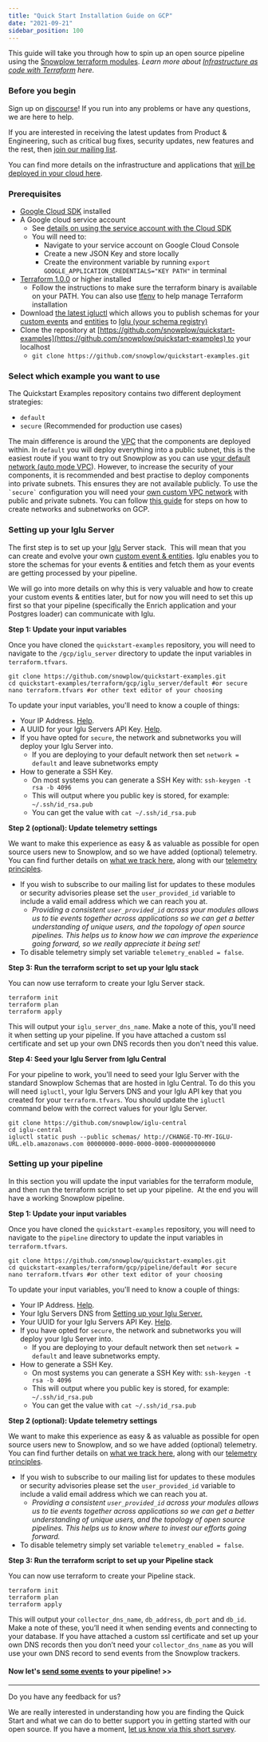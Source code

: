 ```yaml
---
title: "Quick Start Installation Guide on GCP"
date: "2021-09-21"
sidebar_position: 100
---
```


This guide will take you through how to spin up an open source pipeline using the [Snowplow terraform modules](https://registry.terraform.io/namespaces/snowplow-devops). _Learn more about [Infrastructure as code with Terraform](https://learn.hashicorp.com/tutorials/terraform/infrastructure-as-code?in=terraform/aws-get-started) here._

### Before you begin

Sign up on [discourse](https://discourse.snowplow.io/)! If you run into any problems or have any questions, we are here to help.

If you are interested in receiving the latest updates from Product & Engineering, such as critical bug fixes, security updates, new features and the rest, then [join our mailing list](https://go.snowplowanalytics.com/get-snowplow-technology-updates).

You can find more details on the infrastructure and applications that [will be deployed in your cloud here](/docs/open-source-quick-start/quick-start-installation-guide-on-gcp/summary-of-what-you-have-deployed-gcp/index.md).

### Prerequisites

- [Google Cloud SDK](https://cloud.google.com/sdk/docs/install) installed
- A Google cloud service account
    - See [details on using the service account with the Cloud SDK](https://cloud.google.com/docs/authentication/getting-started#setting_the_environment_variable)
    - You will need to:
        - Navigate to your service account on Google Cloud Console
        - Create a new JSON Key and store locally
        - Create the environment variable by running `export GOOGLE_APPLICATION_CREDENTIALS="KEY PATH"` in terminal
- [Terraform 1.0.0](https://www.terraform.io/downloads.html) or higher installed
    - Follow the instructions to make sure the terraform binary is available on your PATH. You can also use [tfenv](https://github.com/tfutils/tfenv) to help manage Terraform installation
- Download [the latest igluctl](/docs/pipeline-components-and-applications/iglu/igluctl-2/index.md) which allows you to publish schemas for your [custom events](/docs/understanding-tracking-design/out-of-the-box-vs-custom-events-and-entities/index.md#custom-events) and [entities](/docs/understanding-tracking-design/predefined-vs-custom-entities/index.md#custom-contexts) to [Iglu (your schema registry)](/docs/pipeline-components-and-applications/iglu/index.md)
- Clone the repository at [https://github.com/snowplow/quickstart-examples](https://github.com/snowplow/quickstart-examples) to your localhost
    - `git clone https://github.com/snowplow/quickstart-examples.git`

### Select which example you want to use

The Quickstart Examples repository contains two different deployment strategies:

- `default`
- `secure` (Recommended for production use cases)

The main difference is around the [VPC](https://cloud.google.com/vpc/docs/overview) that the components are deployed within. In `default` you will deploy everything into a public subnet, this is the easiest route if you want to try out Snowplow as you can use [your default network (auto mode VPC](https://cloud.google.com/vpc/docs/vpc#default-network)). However, to increase the security of your components, it is recommended and best practise to deploy components into private subnets. This ensures they are not available publicly. To use the `` `secure` `` configuration you will need your [own custom VPC network](https://cloud.google.com/vpc/docs/vpc#auto-mode-considerations) with public and private subnets. You can follow [this guide](https://cloud.google.com/vpc/docs/using-vpc#creating_networks) for steps on how to create networks and subnetworks on GCP.

### **Setting up your Iglu Server**

The first step is to set up your [Iglu](/docs/pipeline-components-and-applications/iglu/index.md) Server stack.  This will mean that you can create and evolve your own [custom event & entities](/docs/understanding-tracking-design/out-of-the-box-vs-custom-events-and-entities/index.md#custom-events). Iglu enables you to store the schemas for your events & entities and fetch them as your events are getting processed by your pipeline. 

We will go into more details on why this is very valuable and how to create your custom events & entities later, but for now you will need to set this up first so that your pipeline (specifically the Enrich application and your Postgres loader) can communicate with Iglu. 

**Step 1: Update your input variables**

Once you have cloned the `quickstart-examples` repository, you will need to navigate to the `/gcp/iglu_server` directory to update the input variables in `terraform.tfvars`.

```
git clone https://github.com/snowplow/quickstart-examples.git
cd quickstart-examples/terraform/gcp/iglu_server/default #or secure
nano terraform.tfvars #or other text editor of your choosing
```

To update your input variables, you'll need to know a couple of things:

- Your IP Address. [Help](https://duckduckgo.com/?q=ip+address&t=ffab&ia=answer).
- A UUID for your Iglu Servers API Key. [Help](https://duckduckgo.com/?t=ffab&q=uuid&ia=answer).
- If you have opted for `secure`, the network and subnetworks you will deploy your Iglu Server into.
    - If you are deploying to your default network then set `network = default` and leave subnetworks empty
- How to generate a SSH Key.
    - On most systems you can generate a SSH Key with: `ssh-keygen -t rsa -b 4096`
    - This will output where you public key is stored, for example: `~/.ssh/id_rsa.pub`
    - You can get the value with `cat ~/.ssh/id_rsa.pub`

**Step 2 (optional): Update telemetry settings**

We want to make this experience as easy & as valuable as possible for open source users new to Snowplow, and so we have added (optional) telemetry. You can find further details on [what we track here](https://github.com/snowplow-devops/terraform-snowplow-telemetry), along with our [telemetry principles](/docs/open-source-quick-start/what-is-the-quick-start-for-open-source/telemetry-principles/index.md).

- If you wish to subscribe to our mailing list for updates to these modules or security advisories please set the `user_provided_id` variable to include a valid email address which we can reach you at.
    - _Providing a consistent `user_provided_id` across your modules allows us to tie events together across applications so we can get a better understanding of unique users, and the topology of open source pipelines. This helps us to know how we can improve the experience going forward, so we really appreciate it being set!_
- To disable telemetry simply set variable `telemetry_enabled = false`.

**Step 3: Run the terraform script to set up your Iglu stack**

You can now use terraform to create your Iglu Server stack.

```
terraform init
terraform plan
terraform apply
```

This will output your `iglu_server_dns_name`. Make a note of this, you'll need it when setting up your pipeline. If you have attached a custom ssl certificate and set up your own DNS records then you don't need this value.

**Step 4: Seed your Iglu Server from Iglu Central**

For your pipeline to work, you'll need to seed your Iglu Server with the standard Snowplow Schemas that are hosted in Iglu Central. To do this you will need `igluctl`, your Iglu Servers DNS and your Iglu API key that you created for your `terraform.tfvars`. You should update the `igluctl` command below with the correct values for your Iglu Server.

```
git clone https://github.com/snowplow/iglu-central
cd iglu-central
igluctl static push --public schemas/ http://CHANGE-TO-MY-IGLU-URL.elb.amazonaws.com 00000000-0000-0000-0000-000000000000
```

### **Setting up your pipeline**

In this section you will update the input variables for the terraform module, and then run the terraform script to set up your pipeline.  At the end you will have a working Snowplow pipeline.

**Step 1: Update your input variables**

Once you have cloned the `quickstart-examples` repository, you will need to navigate to the `pipeline` directory to update the input variables in `terraform.tfvars`.

```
git clone https://github.com/snowplow/quickstart-examples.git
cd quickstart-examples/terraform/gcp/pipeline/default #or secure
nano terraform.tfvars #or other text editor of your choosing
```

To update your input variables, you'll need to know a couple of things:

- Your IP Address. [Help](https://duckduckgo.com/?q=ip+address&t=ffab&ia=answer).
- Your Iglu Servers DNS from [Setting up your Iglu Server.](#iglu-setup)
- Your UUID for your Iglu Servers API Key. [Help](https://duckduckgo.com/?t=ffab&q=uuid&ia=answer).
- If you have opted for `secure`, the network and subnetworks you will deploy your Iglu Server into.
    - If you are deploying to your default network then set `network = default` and leave subnetworks empty.
- How to generate a SSH Key.
    - On most systems you can generate a SSH Key with: `ssh-keygen -t rsa -b 4096`
    - This will output where you public key is stored, for example: `~/.ssh/id_rsa.pub`
    - You can get the value with `cat ~/.ssh/id_rsa.pub`

**Step 2 (optional): Update telemetry settings**

We want to make this experience as easy & as valuable as possible for open source users new to Snowplow, and so we have added (optional) telemetry. You can find further details on [what we track here](https://github.com/snowplow-devops/terraform-snowplow-telemetry), along with our [telemetry principles](/docs/open-source-quick-start/what-is-the-quick-start-for-open-source/telemetry-principles/index.md).

- If you wish to subscribe to our mailing list for updates to these modules or security advisories please set the `user_provided_id` variable to include a valid email address which we can reach you at.
    - _Providing a consistent `user_provided_id` across your modules allows us to tie events together across applications so we can get a better understanding of unique users, and the topology of open source pipelines. This helps us to know where to invest our efforts going forward._
- To disable telemetry simply set variable `telemetry_enabled = false`.

**Step 3: Run the terraform script to set up your Pipeline stack**

You can now use terraform to create your Pipeline stack.

```
terraform init
terraform plan
terraform apply
```

This will output your `collector_dns_name`, `db_address`, `db_port` and `db_id`. Make a note of these, you’ll need it when sending events and connecting to your database. If you have attached a custom ssl certificate and set up your own DNS records then you don’t need your `collector_dns_name` as you will use your own DNS record to send events from the Snowplow trackers.

#### **Now let's [send some events](/docs/open-source-quick-start/quick-start-installation-guide-on-gcp/sending-test-events/index.md) to your pipeline**! >>

* * *

Do you have any feedback for us?

We are really interested in understanding how you are finding the Quick Start and what we can do to better support you in getting started with our open source. If you have a moment, [let us know via this short survey](https://forms.gle/rKEqpFxwTfLjhQzR6).
